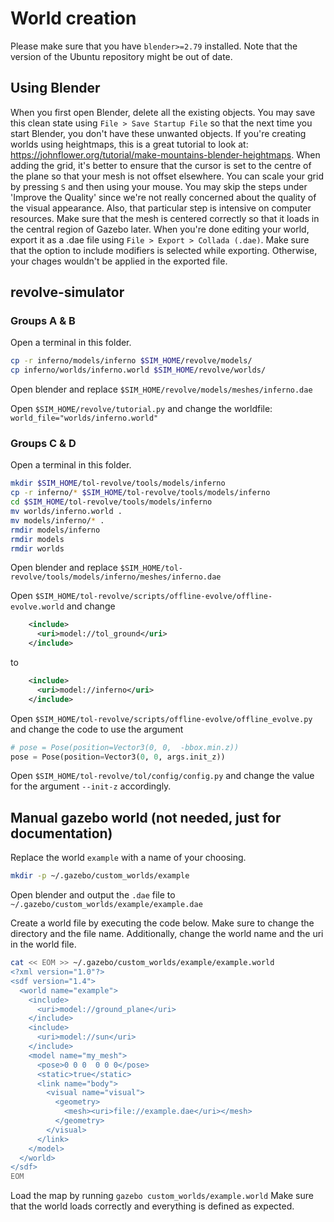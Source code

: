   # World creation

  Please make sure that you have `blender>=2.79` installed. Note that the version of the Ubuntu repository might be out of date.

  ## Using Blender
  When you first open Blender, delete all the existing objects. You may save this clean state using `File > Save Startup File` so that the next time you start Blender, you don't have these unwanted objects. If you're creating worlds using heightmaps, this is a great tutorial to look at: <https://johnflower.org/tutorial/make-mountains-blender-heightmaps>. When adding the grid, it's better to ensure that the cursor is set to the centre of the plane so that your mesh is not offset elsewhere. You can scale your grid by pressing `S` and then using your mouse. You may skip the steps under 'Improve the Quality' since we're not really concerned about the quality of the visual appearance. Also, that particular step is intensive on computer resources. Make sure that the mesh is centered correctly so that it loads in the central region of Gazebo later. When you're done editing your world, export it as a .dae file using `File > Export > Collada (.dae)`. Make sure that the option to include modifiers is selected while exporting. Otherwise, your chages wouldn't be applied in the exported file.

  ## revolve-simulator
  ### Groups A & B
  Open a terminal in this folder.
  ```bash
  cp -r inferno/models/inferno $SIM_HOME/revolve/models/
  cp inferno/worlds/inferno.world $SIM_HOME/revolve/worlds/
  ```

  Open blender and replace `$SIM_HOME/revolve/models/meshes/inferno.dae`

  Open `$SIM_HOME/revolve/tutorial.py` and
  change the worldfile: `world_file="worlds/inferno.world"`

  ### Groups C & D
  Open a terminal in this folder.
  ```bash
  mkdir $SIM_HOME/tol-revolve/tools/models/inferno
  cp -r inferno/* $SIM_HOME/tol-revolve/tools/models/inferno
  cd $SIM_HOME/tol-revolve/tools/models/inferno
  mv worlds/inferno.world .
  mv models/inferno/* .
  rmdir models/inferno
  rmdir models
  rmdir worlds
  ```


  Open blender and replace `$SIM_HOME/tol-revolve/tools/models/inferno/meshes/inferno.dae`

  Open `$SIM_HOME/tol-revolve/scripts/offline-evolve/offline-evolve.world` and 
  change
  ```xml
      <include>
        <uri>model://tol_ground</uri>
      </include>
  ```
  to
  ```xml
      <include>
        <uri>model://inferno</uri>
      </include>
  ```


  Open `$SIM_HOME/tol-revolve/scripts/offline-evolve/offline_evolve.py` and
  change the code to use the argument
  ```python
  # pose = Pose(position=Vector3(0, 0,  -bbox.min.z))
  pose = Pose(position=Vector3(0, 0, args.init_z))
  ```


  Open `$SIM_HOME/tol-revolve/tol/config/config.py` and
  change the value for the argument `--init-z` accordingly.


  ## Manual gazebo world (not needed, just for documentation)
  Replace the world `example` with a name of your choosing. 
  ```bash
  mkdir -p ~/.gazebo/custom_worlds/example
  ```
  Open blender and output the `.dae` file to `~/.gazebo/custom_worlds/example/example.dae`

  Create a world file by executing the code below. Make sure to change the directory and the file name. Additionally, change the world name and the uri in the world file.
  ```bash
  cat << EOM >> ~/.gazebo/custom_worlds/example/example.world
  <?xml version="1.0"?>
  <sdf version="1.4">
    <world name="example">
      <include>
        <uri>model://ground_plane</uri>
      </include>
      <include>
        <uri>model://sun</uri>
      </include>
      <model name="my_mesh">
        <pose>0 0 0  0 0 0</pose>
        <static>true</static>
        <link name="body">
          <visual name="visual">
            <geometry>
              <mesh><uri>file://example.dae</uri></mesh>
            </geometry>
          </visual>
        </link>
      </model>
    </world>
  </sdf>
  EOM
  ```

  Load the map by running `gazebo custom_worlds/example.world`
  Make sure that the world loads correctly and everything is defined as expected.
